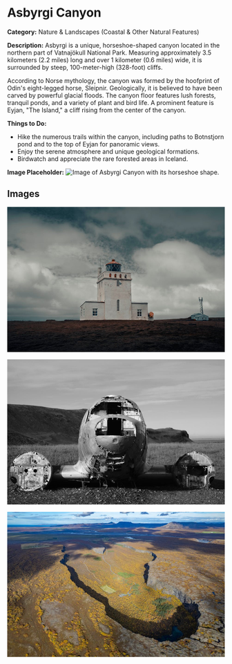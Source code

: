 # Asbyrgi Canyon

**Category:** Nature & Landscapes (Coastal & Other Natural Features)

**Description:**
Asbyrgi is a unique, horseshoe-shaped canyon located in the northern part of Vatnajökull National Park. Measuring approximately 3.5 kilometers (2.2 miles) long and over 1 kilometer (0.6 miles) wide, it is surrounded by steep, 100-meter-high (328-foot) cliffs.

According to Norse mythology, the canyon was formed by the hoofprint of Odin's eight-legged horse, Sleipnir. Geologically, it is believed to have been carved by powerful glacial floods. The canyon floor features lush forests, tranquil ponds, and a variety of plant and bird life. A prominent feature is Eyjan, "The Island," a cliff rising from the center of the canyon.

**Things to Do:**
*   Hike the numerous trails within the canyon, including paths to Botnstjorn pond and to the top of Eyjan for panoramic views.
*   Enjoy the serene atmosphere and unique geological formations.
*   Birdwatch and appreciate the rare forested areas in Iceland.

**Image Placeholder:**
![Image of Asbyrgi Canyon with its horseshoe shape.](placeholder_asbyrgi_canyon.jpg)

## Images

![Asbyrgi Canyon - Image 1](../attraction_images/asbyrgi_canyon/asbyrgi_canyon_pexels_8db9b68a.jpg)

![Asbyrgi Canyon - Image 2](../attraction_images/asbyrgi_canyon/asbyrgi_canyon_pexels_c91dcd4c.jpg)

![Asbyrgi Canyon - Image 3](../attraction_images/asbyrgi_canyon/asbyrgi_canyon_pexels_de1aa380.jpg)